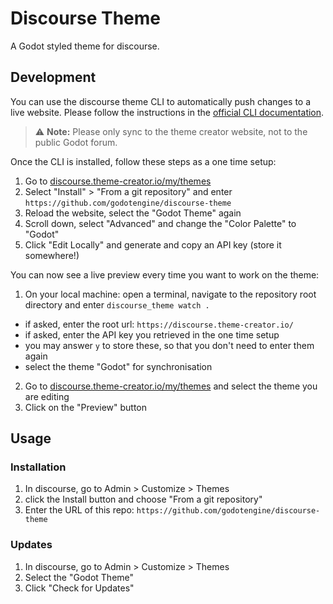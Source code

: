 # Discourse Theme
A Godot styled theme for discourse.


## Development

You can use the discourse theme CLI to automatically push changes to a live website.
Please follow the instructions in the [official CLI documentation](https://meta.discourse.org/t/install-the-discourse-theme-cli-console-app-to-help-you-build-themes/82950).

> ⚠️ **Note:** Please only sync to the theme creator website, not to the public Godot forum.

Once the CLI is installed, follow these steps as a one time setup:
1. Go to [discourse.theme-creator.io/my/themes](https://discourse.theme-creator.io/my/themes)
2. Select "Install" > "From a git repository" and enter `https://github.com/godotengine/discourse-theme`
3. Reload the website, select the "Godot Theme" again
4. Scroll down, select "Advanced" and change the "Color Palette" to "Godot"
5. Click "Edit Locally" and generate and copy an API key (store it somewhere!)

You can now see a live preview every time you want to work on the theme:
1. On your local machine: open a terminal, navigate to the repository root directory and enter `discourse_theme watch .`
  - if asked, enter the root url: `https://discourse.theme-creator.io/`
  - if asked, enter the API key you retrieved in the one time setup
  - you may answer `y` to store these, so that you don't need to enter them again
  - select the theme "Godot" for synchronisation
2. Go to [discourse.theme-creator.io/my/themes](https://discourse.theme-creator.io/my/themes) and select the theme you are editing
3. Click on the "Preview" button


## Usage

### Installation
1. In discourse, go to Admin > Customize > Themes
2. click the Install button and choose "From a git repository"
3. Enter the URL of this repo: `https://github.com/godotengine/discourse-theme`

### Updates
1. In discourse, go to Admin > Customize > Themes
2. Select the "Godot Theme"
3. Click "Check for Updates"
